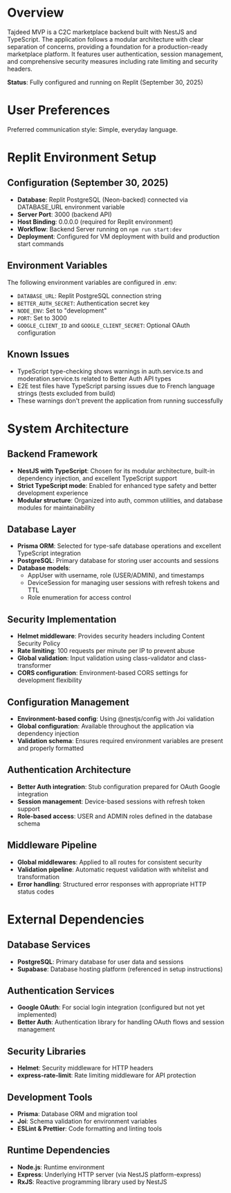 # Overview

Tajdeed MVP is a C2C marketplace backend built with NestJS and TypeScript. The application follows a modular architecture with clear separation of concerns, providing a foundation for a production-ready marketplace platform. It features user authentication, session management, and comprehensive security measures including rate limiting and security headers.

**Status**: Fully configured and running on Replit (September 30, 2025)

# User Preferences

Preferred communication style: Simple, everyday language.

# Replit Environment Setup

## Configuration (September 30, 2025)
- **Database**: Replit PostgreSQL (Neon-backed) connected via DATABASE_URL environment variable
- **Server Port**: 3000 (backend API)
- **Host Binding**: 0.0.0.0 (required for Replit environment)
- **Workflow**: Backend Server running on `npm run start:dev`
- **Deployment**: Configured for VM deployment with build and production start commands

## Environment Variables
The following environment variables are configured in .env:
- `DATABASE_URL`: Replit PostgreSQL connection string
- `BETTER_AUTH_SECRET`: Authentication secret key
- `NODE_ENV`: Set to "development"
- `PORT`: Set to 3000
- `GOOGLE_CLIENT_ID` and `GOOGLE_CLIENT_SECRET`: Optional OAuth configuration

## Known Issues
- TypeScript type-checking shows warnings in auth.service.ts and moderation.service.ts related to Better Auth API types
- E2E test files have TypeScript parsing issues due to French language strings (tests excluded from build)
- These warnings don't prevent the application from running successfully

# System Architecture

## Backend Framework
- **NestJS with TypeScript**: Chosen for its modular architecture, built-in dependency injection, and excellent TypeScript support
- **Strict TypeScript mode**: Enabled for enhanced type safety and better development experience
- **Modular structure**: Organized into auth, common utilities, and database modules for maintainability

## Database Layer
- **Prisma ORM**: Selected for type-safe database operations and excellent TypeScript integration
- **PostgreSQL**: Primary database for storing user accounts and sessions
- **Database models**: 
  - AppUser with username, role (USER/ADMIN), and timestamps
  - DeviceSession for managing user sessions with refresh tokens and TTL
  - Role enumeration for access control

## Security Implementation
- **Helmet middleware**: Provides security headers including Content Security Policy
- **Rate limiting**: 100 requests per minute per IP to prevent abuse
- **Global validation**: Input validation using class-validator and class-transformer
- **CORS configuration**: Environment-based CORS settings for development flexibility

## Configuration Management
- **Environment-based config**: Using @nestjs/config with Joi validation
- **Global configuration**: Available throughout the application via dependency injection
- **Validation schema**: Ensures required environment variables are present and properly formatted

## Authentication Architecture
- **Better Auth integration**: Stub configuration prepared for OAuth Google integration
- **Session management**: Device-based sessions with refresh token support
- **Role-based access**: USER and ADMIN roles defined in the database schema

## Middleware Pipeline
- **Global middlewares**: Applied to all routes for consistent security
- **Validation pipeline**: Automatic request validation with whitelist and transformation
- **Error handling**: Structured error responses with appropriate HTTP status codes

# External Dependencies

## Database Services
- **PostgreSQL**: Primary database for user data and sessions
- **Supabase**: Database hosting platform (referenced in setup instructions)

## Authentication Services
- **Google OAuth**: For social login integration (configured but not yet implemented)
- **Better Auth**: Authentication library for handling OAuth flows and session management

## Security Libraries
- **Helmet**: Security middleware for HTTP headers
- **express-rate-limit**: Rate limiting middleware for API protection

## Development Tools
- **Prisma**: Database ORM and migration tool
- **Joi**: Schema validation for environment variables
- **ESLint & Prettier**: Code formatting and linting tools

## Runtime Dependencies
- **Node.js**: Runtime environment
- **Express**: Underlying HTTP server (via NestJS platform-express)
- **RxJS**: Reactive programming library used by NestJS